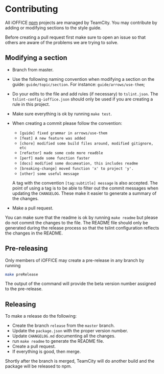 # Contributing

All iOFFICE [npm](https://www.npmjs.com/org/ioffice) projects are managed by TeamCity. You may
contribute by adding or modifying sections to the style guide.

Before creating a pull request first make sure to open an issue so that others are aware of the
problems we are trying to solve.

## Modifying a section

- Branch from master.
- Use the following naming convention when modifying a section on the guide: `guide/topic/section`.
  For instance: `guide/arrows/use-them`;
- Do your edits to the file and add rules (if necessary) to `tslint.json`. The `tslint-config-ioffice.json`
  should only be used if you are creating a rule in this project.
- Make sure everything is ok by running `make test`.
- When creating a commit please follow the convention:
  - `[guide] fixed grammar in arrows/use-them`
  - `[feat] A new feature was added`
  - `[chore] modified some build files around, modified gitignore, etc`
  - `[refactor] made some code more readble`
  - `[perf] made some function faster`
  - `[docs] modified some documeation, this includes readme`
  - `[breaking-change] moved function 'x' to project 'y'.`
  - `[other] some useful message`

  A tag with the convention `[tag:subtitle] message` is also accepted. The point of using a tag
  is to be able to filter out the commit messages when updating the `CHANGELOG`. These make it
  easier to generate a summary of the changes.
- Make a pull request.

You can make sure that the readme is ok by running `make readme` but please do not commit
the changes to the file. The README file should only be generated during the release process so that
the tslint configuration reflects the changes in the README.

## Pre-releasing

Only members of iOFFICE may create a pre-release in any branch by running

```bash
make preRelease
```

The output of the command will provide the beta version number assigned to the pre-release.

## Releasing

To make a release do the following:

- Create the branch `release` from the `master` branch.
- Update the `package.json` with the proper version number.
- Update `CHANGELOG.md` documenting all the changes.
- run `make readme` to generate the README file.
- Create a pull request.
- If everything is good, then merge.

Shortly after the branch is merged, TeamCity will do another build and the package will be
released to npm.

